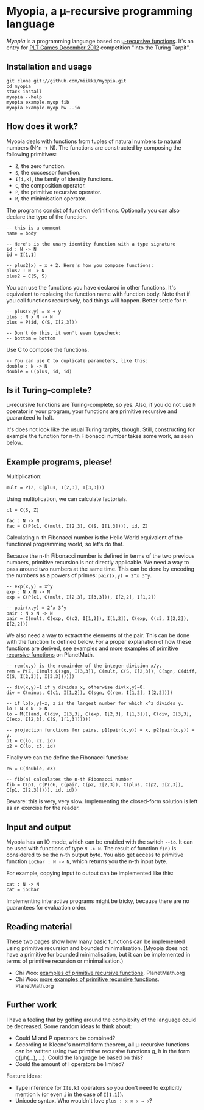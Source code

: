 # Myopia, a µ-recursive programming language

*Myopia* is a programming language based on [µ-recursive functions][murec].
It's an entry for [PLT Games December 2012][pltgames] competition "Into the
Turing Tarpit".

## Installation and usage

    git clone git://github.com/miikka/myopia.git
    cd myopia
    stack install
    myopia --help
    myopia example.myop fib
    myopia example.myop hw --io

## How does it work?

Myopia deals with functions from tuples of natural numbers to natural numbers (N^n
-> N). The functions are constructed by composing the following primitives:

* `Z`, the zero function.
* `S`, the successor function.
* `I[i,k]`, the family of identity functions.
* `C`, the composition operator.
* `P`, the primitive recursive operator.
* `M`, the minimisation operator.

The programs consist of function definitions. Optionally you can also declare
the type of the function.

    -- this is a comment
    name = body

    -- Here's is the unary identity function with a type signature
    id : N -> N
    id = I[1,1]

    -- plus2(x) = x + 2. Here's how you compose functions:
    plus2 : N -> N
    plus2 = C(S, S)

You can use the functions you have declared in other functions. It's equivalent
to replacing the function name with function body. Note that if you call
functions recursively, bad things will happen. Better settle for `P`.

    -- plus(x,y) = x + y
    plus : N x N -> N
    plus = P(id, C(S, I[2,3]))

    -- Don't do this, it won't even typecheck:
    -- bottom = bottom

Use C to compose the functions.

    -- You can use C to duplicate parameters, like this:
    double : N -> N
    double = C(plus, id, id)

## Is it Turing-complete?

µ-recursive functions are Turing-complete, so yes. Also, if you do not use `M`
operator in your program, your functions are primitive recursive and guaranteed
to halt.

It's does not look like the usual Turing tarpits, though. Still, constructing
for example the function for n-th Fibonacci number takes some work, as seen
  below.

## Example programs, please!

Multiplication:

    mult = P(Z, C(plus, I[2,3], I[3,3]))

Using multiplication, we can calculate factorials.

    c1 = C(S, Z)

    fac : N -> N
    fac = C(P(c1, C(mult, I[2,3], C(S, I[1,3]))), id, Z)

Calculating n-th Fibonacci number is the Hello World equivalent of the
functional programming world, so let's do that.

Because the n-th Fibonacci number is defined in terms of the two previous
numbers, primitive recursion is not directly applicable. We need a way to pass
around two numbers at the same time. This can be done by encoding the numbers
as a powers of primes: `pair(x,y) = 2^x 3^y`.

    -- exp(x,y) = x^y
    exp : N x N -> N
    exp = C(P(c1, C(mult, I[2,3], I[3,3])), I[2,2], I[1,2])

    -- pair(x,y) = 2^x 3^y
    pair : N x N -> N
    pair = C(mult, C(exp, C(c2, I[1,2]), I[1,2]), C(exp, C(c3, I[2,2]), I[2,2]))

We also need a way to extract the elements of the pair. This can be done with
the function `lo` defined below.  For a proper explanation of how these
functions are derived, see [examples][pm-examples] and
[more examples of primitive recursive functions][pm-more] on 
PlanetMath.

    -- rem(x,y) is the remainder of the integer division x/y.
    rem = P(Z, C(mult,C(sgn, I[3,3]), C(mult, C(S, I[2,3]), C(sgn, C(diff, C(S, I[2,3]), I[3,3])))))

    -- div(x,y)=1 if y divides x, otherwise div(x,y)=0.
    div = C(minus, C(c1, I[1,2]), C(sgn, C(rem, I[1,2], I[2,2])))

    -- if lo(x,y)=z, z is the largest number for which x^z divides y.
    lo : N x N -> N
    lo = M(C(and, C(div, I[3,3], C(exp, I[2,3], I[1,3])), C(div, I[3,3], C(exp, I[2,3], C(S, I[1,3])))))

    -- projection functions for pairs. p1(pair(x,y)) = x, p2(pair(x,y)) = y.
    p1 = C(lo, c2, id)
    p2 = C(lo, c3, id)

Finally we can the define the Fibonacci function:

    c6 = C(double, c3)

    -- fib(n) calculates the n-th Fibonacci number
    fib = C(p1, C(P(c6, C(pair, C(p2, I[2,3]), C(plus, C(p2, I[2,3]), C(p1, I[2,3])))), id, id))

Beware: this is very, very slow. Implementing the closed-form solution is left
as an exercise for the reader.

[pm-examples]: http://planetmath.org/?op=getobj&id=11973&from=objects
[pm-more]: http://planetmath.org/encyclopedia/MoreExamplesOfPrimitiveRecursiveFunctions.html


## Input and output

Myopia has an IO mode, which can be enabled with the switch `--io`. It can be
used with functions of type `N -> N`. The result of function `f(n)` is
considered to be the n-th output byte. You also get access to primitive
function `ioChar : N -> N`, which returns you the n-th input byte.

For example, copying input to output can be implemented like this:

    cat : N -> N
    cat = ioChar

Implementing interactive programs might be tricky, because there are no
guarantees for evaluation order.

## Reading material

These two pages show how many basic functions can be implemented using
primitive recursion and bounded minimalisation. (Myopia does not have a
primitive for bounded minimalisation, but it can be implemented in terms of
primitive recursion or minimalisation.)

* Chi Woo: [examples of primitive recursive functions][pm-examples]. PlanetMath.org
* Chi Woo: [more examples of primitive recursive functions][pm-more]. PlanetMath.org

## Further work

I have a feeling that by golfing around the complexity of the language could be
decreased. Some random ideas to think about:

* Could M and P operators be combined?
* According to Kleene's normal form theorem, all µ-recursive functions can be
  written using two primitive recursive functions g, h in the form g(µh(...),
  ...). Could the language be based on this?
* Could the amount of I operators be limited?

Feature ideas:

* Type inference for `I[i,k]` operators so you don't need to explicitly mention
  `k` (or even `i` in the case of `I[1,1]`).
* Unicode syntax. Who wouldn't love `plus : א → א × א`?

[pltgames]: http://www.pltgames.com/competition/2012/12
[murec]: http://en.wikipedia.org/wiki/Μ-recursive_function
